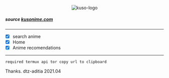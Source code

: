 <p align="center">
<img src="https://kusonime.com/wp-content/uploads/2017/07/cropped-KUSONIME-Funcion-192x192.png" alt="kuso-logo"/>
</p>

 ##### source [kusonime.com](https://kusonime.com)
-----------

- [x] search anime
- [x] Home
- [x] Anime recomendations
------------

```
required termux api tor copy url to clipboard
```

Thanks. dtz-aditia 2021.04
